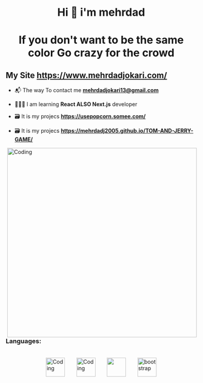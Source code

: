 <h1 align="center">Hi 👋  i'm mehrdad</h1>

<h1 align="center">If you don't want to be the same color
Go crazy for the crowd</h1>

## My Site **https://www.mehrdadjokari.com/**

- 📬 The way To contact me **mehrdadjokari13@gmail.com**

- 👨🏻‍💻 I am learning **React ALSO Next.js** developer

- 🗃️ It is my projecs **https://usepopcorn.somee.com/**

- 🗃️ It is my projecs **https://mehrdadj2005.github.io/TOM-AND-JERRY-GAME/**
    

<img align="right" alt="Coding" width="500" src="https://raw.githubusercontent.com/mayankchaudhary26/Cool-Readme-ideas/master/data/multi-screen.gif">
<h3 align="left">Languages:</h3><br/>
<p style="display:flex; margin: 0 auto; justify-content: space-evenly; width:70%; align-items: center;">
    <a href="https://www.React.dev/" " target="_blank" rel="noreferrer"><img  style="width:50px;" alt="Coding"  src="https://www.vectorlogo.zone/logos/reactjs/reactjs-icon.svg"></a>
    <a href="https://www.figma.com/" " target="_blank" rel="noreferrer"><img  style="width:50px;" alt="Coding"  src="https://img.icons8.com/?size=256w&id=Xf1sHBmY73hA&format=png"></a>
    <a href="https://www.figma.com/" " target="_blank" rel="noreferrer"> <img style="width:50px;" src="https://cdn.jsdelivr.net/gh/devicons/devicon@latest/icons/javascript/javascript-original.svg" /></a>
    <a href="https://getbootstrap.com"  target="_blank" rel="noreferrer"> <img style="width:50px; height=100px;" src="https://img.icons8.com/?size=100&id=EzPCiQUqWWEa&format=png&color=000000" alt="bootstrap"/></a>
 <p/>
 
